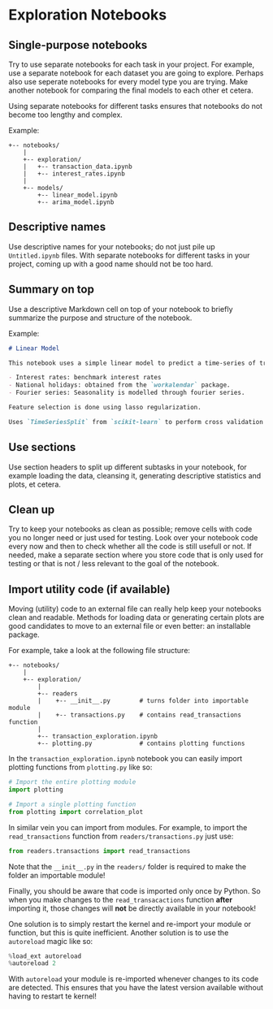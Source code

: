 # Exploration Notebooks

## Single-purpose notebooks

Try to use separate notebooks for each task in your project. For example, use a separate notebook for each dataset you are going to explore. Perhaps also use seperate notebooks for every model type you are trying. Make another notebook for comparing the final models to each other et cetera.

Using separate notebooks for different tasks ensures that notebooks do not become too lengthy and complex.

Example:

```text
+-- notebooks/
    |
    +-- exploration/
    |   +-- transaction_data.ipynb
    |   +-- interest_rates.ipynb
    |
    +-- models/
        +-- linear_model.ipynb
        +-- arima_model.ipynb
```

## Descriptive names

Use descriptive names for your notebooks; do not just pile up `Untitled.ipynb` files. With separate notebooks for different tasks in your project, coming up with a good name should not be too hard.

## Summary on top

Use a descriptive Markdown cell on top of your notebook to briefly summarize the purpose and structure of the notebook.

Example:

```markdown
# Linear Model

This notebook uses a simple linear model to predict a time-series of transaction data based on the following features:

- Interest rates: benchmark interest rates
- National holidays: obtained from the `workalendar` package.
- Fourier series: Seasonality is modelled through fourier series.

Feature selection is done using lasso regularization.

Uses `TimeSeriesSplit` from `scikit-learn` to perform cross validation.
```

## Use sections

Use section headers to split up different subtasks in your notebook, for example loading the data, cleansing it, generating descriptive statistics and plots, et cetera.

## Clean up

Try to keep your notebooks as clean as possible; remove cells with code you no longer need or just used for testing. Look over your notebook code every now and then to check whether all the code is still usefull or not. If needed, make a separate section where you store code that is only used for testing or that is not / less relevant to the goal of the notebook.

## Import utility code (if available)

Moving (utility) code to an external file can really help keep your notebooks clean and readable. Methods for loading data or generating certain plots are good candidates to move to an external file or even better: an installable package.

For example, take a look at the following file structure:

```text
+-- notebooks/
    |
    +-- exploration/
        |
        +-- readers
        |    +-- __init__.py        # turns folder into importable module
        |    +-- transactions.py    # contains read_transactions function
        |
        +-- transaction_exploration.ipynb
        +-- plotting.py             # contains plotting functions
```

In the `transaction_exploration.ipynb` notebook you can easily import plotting functions from `plotting.py` like so:

```python
# Import the entire plotting module
import plotting

# Import a single plotting function
from plotting import correlation_plot
```

In similar vein you can import from modules. For example, to import the `read_transactions` function from `readers/transactions.py` just use:

```python
from readers.transactions import read_transactions
```

Note that the `__init__.py` in the `readers/` folder is required to make the folder an importable module!

Finally, you should be aware that code is imported only once by Python. So when you make changes to the `read_transacactions` function **after** importing it, those changes will **not** be directly available in your notebook!

One solution is to simply restart the kernel and re-import your module or function, but this is quite inefficient. Another solution is to use the `autoreload` magic like so:

```python
%load_ext autoreload
%autoreload 2
```

With `autoreload` your module is re-imported whenever changes to its code are detected. This ensures that you have the latest version available without having to restart te kernel!
